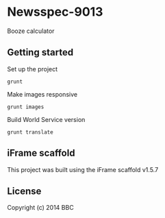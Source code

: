 # Newsspec-9013

Booze calculator

## Getting started

Set up the project

```
grunt
```

Make images responsive

```
grunt images
```

Build World Service version

```
grunt translate
```

## iFrame scaffold

This project was built using the iFrame scaffold v1.5.7

## License
Copyright (c) 2014 BBC